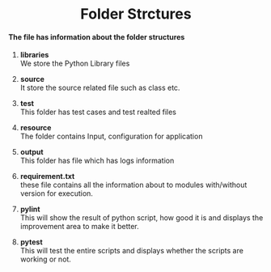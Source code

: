 <h1 align ="Center"> Folder Strctures </h1>

#### The file has information about the folder structures

1. **libraries** <br/>
	We store the Python Library files
	
2. **source** <br />
	It store the source related file such as class etc.
	
3. **test** <br />
	This folder has test cases and test realted files
	
4. **resource** <br />
	The folder contains Input, configuration for application
	
5. **output** <br />
	This folder has file which has logs information
	
6. **requirement.txt** <br /> 
	these file contains all the information about to modules with/without version for execution.

7. **pylint** <br />
	This will show the result of python script, how good it is and displays the improvement area to make it better.

8. **pytest** <br />
	This will test the entire scripts and displays whether the scripts are working or not.

